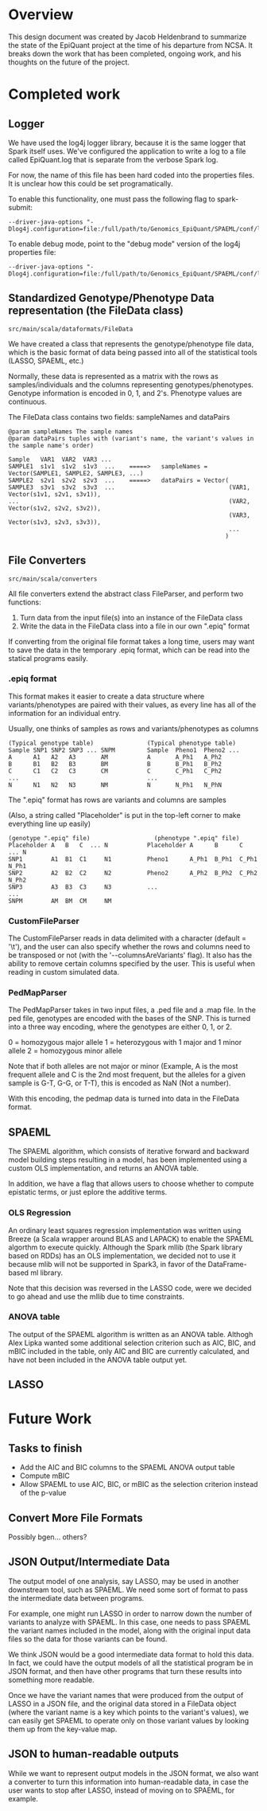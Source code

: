 # Overview

This design document was created by Jacob Heldenbrand to summarize the state of the EpiQuant project
at the time of his departure from NCSA. It breaks down the work that has been completed, ongoing work,
and his thoughts on the future of the project.

# Completed work

## Logger

We have used the log4j logger library, because it is the same logger that Spark itself uses. We've configured the application to write a log to a file called EpiQuant.log that is separate from the verbose Spark log.

For now, the name of this file has been hard coded into the properties files. It is unclear how this could be set programatically.

To enable this functionality, one must pass the following flag to spark-submit:
```
--driver-java-options "-Dlog4j.configuration=file:/full/path/to/Genomics_EpiQuant/SPAEML/conf/log4j.properties"
```

To enable debug mode, point to the "debug mode" version of the log4j properties file:
```
--driver-java-options "-Dlog4j.configuration=file:/full/path/to/Genomics_EpiQuant/SPAEML/conf/log4j_debug.properties"
```

## Standardized Genotype/Phenotype Data representation (the FileData class)

`src/main/scala/dataformats/FileData`

We have created a class that represents the genotype/phenotype file data, which is the basic format of data
being passed into all of the statistical tools (LASSO, SPAEML, etc.)

Normally, these data is represented as a matrix with the rows as samples/individuals and the columns
representing genotypes/phenotypes. Genotype information is encoded in 0, 1, and 2's. Phenotype values 
are continuous.

The FileData class contains two fields: sampleNames and dataPairs

```
@param sampleNames The sample names
@param dataPairs tuples with (variant's name, the variant's values in the sample name's order)

Sample   VAR1  VAR2  VAR3 ...
SAMPLE1  s1v1  s1v2  s1v3  ...    =====>   sampleNames = Vector(SAMPLE1, SAMPLE2, SAMPLE3, ...)
SAMPLE2  s2v1  s2v2  s2v3  ...    =====>   dataPairs = Vector(
SAMPLE3  s3v1  s3v2  s3v3  ...                                (VAR1, Vector(s1v1, s2v1, s3v1)),
...                                                           (VAR2, Vector(s1v2, s2v2, s3v2)),
                                                              (VAR3, Vector(s1v3, s2v3, s3v3)),
                                                              ...
                                                             )
```

## File Converters

`src/main/scala/converters`

All file converters extend the abstract class FileParser, and perform two functions:

1. Turn data from the input file(s) into an instance of the FileData class
2. Write the data in the FileData class into a file in our own ".epiq" format

If converting from the original file format takes a long time, users may want to save the data in the temporary .epiq
format, which can be read into the statical programs easily.

### .epiq format

This format makes it easier to create a data structure where variants/phenotypes are paired with their values, as every
line has all of the information for an individual entry.

Usually, one thinks of samples as rows and variants/phenotypes as columns

```
(Typical genotype table)               (Typical phenotype table)
Sample SNP1 SNP2 SNP3 ... SNPM         Sample  Pheno1  Pheno2 ...
A      A1   A2   A3       AM           A       A_Ph1   A_Ph2
B      B1   B2   B3       BM           B       B_Ph1   B_Ph2
C      C1   C2   C3       CM           C       C_Ph1   C_Ph2
...                                    ...
N      N1   N2   N3       NM           N       N_Ph1   N_PhN
```

The ".epiq" format has rows are variants and columns are samples

(Also, a string called "Placeholder" is put in the top-left corner to make everything line up easily)
```
(genotype ".epiq" file)                  (phenotype ".epiq" file)
Placeholder A   B   C  ... N           Placeholder A      B      C     ... N
SNP1        A1  B1  C1     N1          Pheno1      A_Ph1  B_Ph1  C_Ph1     N_Ph1
SNP2        A2  B2  C2     N2          Pheno2      A_Ph2  B_Ph2  C_Ph2     N_Ph2
SNP3        A3  B3  C3     N3          ...
...
SNPM        AM  BM  CM     NM
```

### CustomFileParser

The CustomFileParser reads in data delimited with a character (default = '\t'), and the user can also specify whether
  the rows and columns need to be transposed or not (with the '--columnsAreVariants' flag). It also has the ability to
  remove certain columns specified by the user. This is useful when reading in custom simulated data.
  
### PedMapParser

The PedMapParser takes in two input files, a .ped file and a .map file. In the ped file, genotypes are encoded with the
bases of the SNP. This is turned into a three way encoding, where the genotypes are either 0, 1, or 2.

0 = homozygous major allele
1 = heterozygous with 1 major and 1 minor allele
2 = homozygous minor allele

Note that if both alleles are not major or minor (Example, A is the most frequent allele and C is the 2nd most frequent, but
the alleles for a given sample is G-T, G-G, or T-T), this is encoded as NaN (Not a number).

With this encoding, the pedmap data is turned into data in the FileData format.

## SPAEML

The SPAEML algorithm, which consists of iterative forward and backward model building steps resulting in a model, has been
implemented using a custom OLS implementation, and returns an ANOVA table.

In addition, we have a flag that allows users to choose whether to compute epistatic terms, or just eplore the additive
terms.

### OLS Regression

An ordinary least squares regression implementation was written using Breeze (a Scala wrapper around BLAS and LAPACK) to 
enable the SPAEML algorthm to execute quickly. Although the Spark mllib (the Spark library based on RDDs) has an OLS
implementation, we decided not to use it because mlib will not be supported in Spark3, in favor of the DataFrame-based ml
library.

Note that this decision was reversed in the LASSO code, were we decided to go ahead and use the mllib due to time
constraints.

### ANOVA table

The output of the SPAEML algorithm is written as an ANOVA table. Althogh Alex Lipka wanted some additional selection
criterion such as AIC, BIC, and mBIC included in the table, only AIC and BIC are currently calculated, and have not been
included in the ANOVA table output yet.

## LASSO

# Future Work

## Tasks to finish

* Add the AIC and BIC columns to the SPAEML ANOVA output table
* Compute mBIC 
* Allow SPAEML to use AIC, BIC, or mBIC as the selection criterion instead of the p-value

## Convert More File Formats

Possibly bgen... others?

## JSON Output/Intermediate Data

The output model of one analysis, say LASSO, may be used in another downstream tool, such as SPAEML. We need some sort of
  format to pass the intermediate data between programs.
  
For example, one might run LASSO in order to narrow down the number of variants to analyze with SPAEML. In this case, one
  needs to pass SPAEML the variant names included in the model, along with the original input data files so the data for
  those variants can be found.
  
We think JSON would be a good intermediate data format to hold this data. In fact, we could have the output models of all
  the statistical program be in JSON format, and then have other programs that turn these results into something more
  readable.
  
Once we have the variant names that were produced from the output of LASSO in a JSON file, and the original data stored in a
  FileData object (where the variant name is a key which points to the variant's values), we can easily get SPAEML to
  operate only on those variant values by looking them up from the key-value map.
  
## JSON to human-readable outputs

While we want to represent output models in the JSON format, we also want a converter to turn this information into
  human-readable data, in case the user wants to stop after LASSO, instead of moving on to SPAEML, for example.

